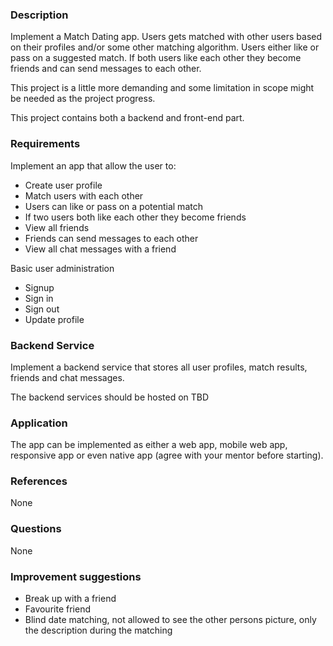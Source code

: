 ### Description

Implement a Match Dating app. Users gets matched with other users based on their profiles and/or some other matching algorithm. Users either like or pass on a suggested match. 
If both users like each other they become friends and can send messages to each other.

This project is a little more demanding and some limitation in scope might be needed as the project progress.

This project contains both a backend and front-end part.

### Requirements

Implement an app that allow the user to:
* Create user profile
* Match users with each other
* Users can like or pass on a potential match
* If two users both like each other they become friends
* View all friends
* Friends can send messages to each other
* View all chat messages with a friend

Basic user administration
* Signup
* Sign in
* Sign out
* Update profile

### Backend Service

Implement a backend service that stores all user profiles, match results, friends and chat messages.

The backend services should be hosted on TBD

### Application

The app can be implemented as either a web app, mobile web app, responsive app or even native app (agree with your mentor before starting).

### References

None
 	 	 
### Questions

None

### Improvement suggestions

* Break up with a friend
* Favourite friend
* Blind date matching, not allowed to see the other persons picture, only the description during the matching
